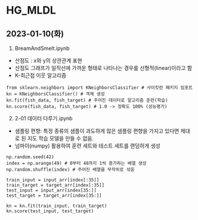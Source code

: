 # HG_MLDL
## 2023-01-10(화)
1. BreamAndSmelt.ipynb
- 산점도 : x와 y의 상관관계 표현
- 산점도 그래프가 일직선에 가까운 형태로 나타나는 경우를 선형적(linear)이라고 함
- K-최근접 이웃 알고리즘
```
from sklearn.neighbors import KNeighborsClassifier # 사이킷런 패키지 임포트
kn = KNeighborsClassifier() # 객체 생성
kn.fit(fish_data, fish_target) # 주어진 데이터로 알고리즘 훈련(학습)
kn.score(fish_data, fish_target) # 1.0 -> 정확도 100% (성능평가)
```

2. 2-01 데이터 다루기.ipynb
- 샘플링 편향: 특정 종류의 샘플이 과도하게 많은 샘플링 편향을 가지고 있다면 제대로 된 지도 학습 모델을 만들 수 없음.
- 넘파이(numpy) 활용하여 훈련 세트와 테스트 세트를 랜덤하게 생성
```
np.random.seed(42)
index = np.arange(49) # 0부터 48까지 1씩 증가하는 배열 생성
np.random.shuffle(index) # 주어진 배열을 무작위로 섞음

train_input = input_arr[index[:35]]
train_target = target_arr[index[:35]]
test_input = input_arr[index[35:]]
test_target = target_arr[index[35:]]

kn = kn.fit(train_input, train_target)
kn.score(test_input, test_target)
```